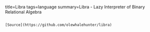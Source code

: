 title=Libra
tags=language
summary=Libra - Lazy Interpreter of Binary Relational Algebra
~~~~~~

[Source](https://github.com/olewhalehunter/libra)

